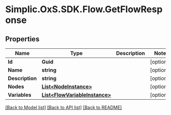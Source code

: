 # Simplic.OxS.SDK.Flow.GetFlowResponse

## Properties

Name | Type | Description | Notes
------------ | ------------- | ------------- | -------------
**Id** | **Guid** |  | [optional] 
**Name** | **string** |  | [optional] 
**Description** | **string** |  | [optional] 
**Nodes** | [**List&lt;NodeInstance&gt;**](NodeInstance.md) |  | [optional] 
**Variables** | [**List&lt;FlowVariableInstance&gt;**](FlowVariableInstance.md) |  | [optional] 

[[Back to Model list]](../README.md#documentation-for-models) [[Back to API list]](../README.md#documentation-for-api-endpoints) [[Back to README]](../README.md)

